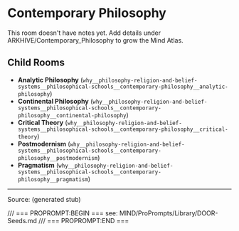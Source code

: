 # Contemporary Philosophy

This room doesn't have notes yet. Add details under ARKHIVE/Contemporary_Philosophy to grow the Mind Atlas.

## Child Rooms
- **Analytic Philosophy** (`why__philosophy-religion-and-belief-systems__philosophical-schools__contemporary-philosophy__analytic-philosophy`)
- **Continental Philosophy** (`why__philosophy-religion-and-belief-systems__philosophical-schools__contemporary-philosophy__continental-philosophy`)
- **Critical Theory** (`why__philosophy-religion-and-belief-systems__philosophical-schools__contemporary-philosophy__critical-theory`)
- **Postmodernism** (`why__philosophy-religion-and-belief-systems__philosophical-schools__contemporary-philosophy__postmodernism`)
- **Pragmatism** (`why__philosophy-religion-and-belief-systems__philosophical-schools__contemporary-philosophy__pragmatism`)

---
Source: (generated stub)

/// === PROPROMPT:BEGIN ===
see: MIND/ProPrompts/Library/DOOR-Seeds.md
/// === PROPROMPT:END ===
